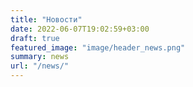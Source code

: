 ```yaml
---
title: "Новости"
date: 2022-06-07T19:02:59+03:00
draft: true
featured_image: "image/header_news.png"
summary: news
url: "/news/"
---
```


